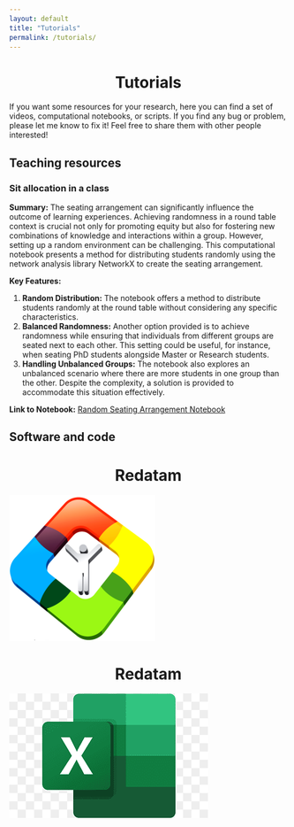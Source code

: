 ```yaml
---
layout: default
title: "Tutorials"
permalink: /tutorials/
---
```


<center> <h1>Tutorials</h1> </center>

If you want some resources for your research, here you can find a set of videos, computational notebooks, or scripts. If you find any bug or problem, please let me know to fix it! Feel free to share them with other people interested!

## Teaching resources

### Sit allocation in a class

**Summary:**
The seating arrangement can significantly influence the outcome of learning experiences. Achieving randomness in a round table context is crucial not only for promoting equity but also for fostering new combinations of knowledge and interactions within a group. However, setting up a random environment can be challenging. This computational notebook presents a method for distributing students randomly using the network analysis library NetworkX to create the seating arrangement.

**Key Features:**
1. **Random Distribution:** The notebook offers a method to distribute students randomly at the round table without considering any specific characteristics.
2. **Balanced Randomness:** Another option provided is to achieve randomness while ensuring that individuals from different groups are seated next to each other. This setting could be useful, for instance, when seating PhD students alongside Master or Research students.
3. **Handling Unbalanced Groups:** The notebook also explores an unbalanced scenario where there are more students in one group than the other. Despite the complexity, a solution is provided to accommodate this situation effectively.

**Link to Notebook:** [Random Seating Arrangement Notebook](https://colab.research.google.com/drive/17_OtGULUDAgJDXVVphjcIraeVN_raJHd?usp=sharing)

## Software and code

<center> <h1>Redatam</h1> </center>

[![Redatam](images/REDATAM.png)](/tutorials/redatam)

<center> <h1>Redatam</h1> </center>

[![Excel](images/Excel.png)](/tutorials/excel)
